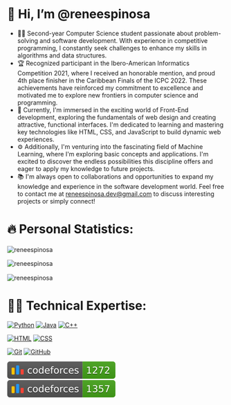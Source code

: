 # 👋 Hi, I’m @reneespinosa
- 👨‍💻 Second-year Computer Science student passionate about problem-solving and software development.
With experience in competitive programming, I constantly seek challenges to enhance my skills in algorithms 
and data structures.
- 🏆 Recognized participant in the Ibero-American Informatics Competition 2021, where I received an honorable mention, and proud 4th place finisher in the Caribbean Finals of the ICPC 2022. These achievements have reinforced my commitment to excellence and motivated me to explore new frontiers in computer science and programming.
- 🌟 Currently, I'm immersed in the exciting world of Front-End development, exploring the fundamentals of web design and creating attractive,
  functional interfaces. I'm dedicated to learning and mastering key technologies like HTML, CSS, and JavaScript to build dynamic web experiences.
- ⚙️ Additionally, I'm venturing into the fascinating field of Machine Learning, where I'm exploring basic concepts and applications. I'm excited to
  discover the endless possibilities this discipline offers and eager to apply my knowledge to future projects.
- 📚 I'm always open to collaborations and opportunities to expand my knowledge and experience in the software development world. Feel free to contact me at
  reneespinosa.dev@gmail.com to discuss interesting projects or simply connect!
<!---
reneespinosa/reneespinosa is a ✨ special ✨ repository because its `README.md` (this file) appears on your GitHub profile.
You can click the Preview link to take a look at your changes.
--->




# :fire: **Personal Statistics**:

 <p><img align="center" src="https://github-readme-stats-six-orpin-55.vercel.app/api/top-langs?username=reneespinosa&show_icons=true&theme=dark&hide_border=true&locale=en&layout=compact" alt="reneespinosa" /></p>
 <p><img align="center" src="https://github-readme-stats-six-orpin-55.vercel.app/api?username=reneespinosa&&show_icons=true&locale=en&theme=dark&hide_border=true" alt="reneespinosa" /></p>
 <p><img align="center" src="https://github-readme-streak-stats.herokuapp.com/?user=reneespinosa&theme=dark&hide_border=true" alt="reneespinosa" /></p>

<!---![](https://raw.githubusercontent.com/reneespinosa/cf-stats/main/output/light_card.svg)--->



# :man_technologist: Technical Expertise:

[![Python](https://img.shields.io/badge/Python-3776AB?style=for-the-badge&logo=python&logoColor=white&labelColor=101010)]()
[![Java](https://img.shields.io/badge/Java-F5792A?style=for-the-badge&logo=BuyMeACoffee&logoColor=white&labelColor=101010)]()
[![C++](https://img.shields.io/badge/C++-00599C?style=for-the-badge&logo=c%2B%2B&logoColor=white&labelColor=101010)](https://www.cplusplus.com/)

[![HTML](https://img.shields.io/badge/HTML5-E34F26?style=for-the-badge&logo=HTML5&logoColor=white&labelColor=101010)]()
[![CSS](https://img.shields.io/badge/CSS3-1572B6?style=for-the-badge&logo=CSS3&logoColor=white&labelColor=101010)]()


[![Git](https://img.shields.io/badge/Git-F05032?style=for-the-badge&logo=Git&logoColor=white&labelColor=101010)]()
[![GitHub](https://img.shields.io/badge/GitHub-181717?style=for-the-badge&logo=GitHub&logoColor=white&labelColor=101010)]()

 ![](https://raw.githubusercontent.com/reneespinosa/cf-stats/main/output/rating.svg)
 ![](https://raw.githubusercontent.com/reneespinosa/cf-stats/main/output/max_rating.svg)
